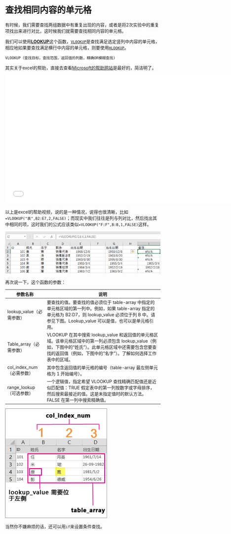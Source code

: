 # 查找相同内容的单元格

有时候，我们需要查找两组数据中有重复出现的内容，或者是将2次实验中的重复项找出来进行对比，这时候我们就需要查找相同内容的单元格。

我们可以使用[**LOOKUP**](https://support.office.com/zh-CN/article/LOOKUP-%E5%87%BD%E6%95%B0-446D94AF-663B-451D-8251-369D5E3864CB)这个函数，[`VLOOKUP`](https://support.office.com/zh-CN/article/VLOOKUP-%E5%87%BD%E6%95%B0-0BBC8083-26FE-4963-8AB8-93A18AD188A1)是查找满足选定竖列中内容的单元格，相应地如果要查找满足横行中内容的单元格，则要使用[`HLOOKUP`](https://support.office.com/zh-CN/article/HLOOKUP-%E5%87%BD%E6%95%B0-A3034EEC-B719-4BA3-BB65-E1AD662ED95F)。

```
VLOOKUP（查找目标，查找范围，返回值的列数，精确OR模糊查找)
```

其实关于excel的帮助，直接去查看[Microsoft的帮助网站](https://support.office.com/zh-cn/excel)是最好的，简洁明了。

<iframe src="//videoplayercdn.osi.office.net/hub/?csid=ux-cms-zh-cn-msoffice&uuid=c83dac94-ae67-410a-bf52-5725ce958225&AutoPlayVideo=true&height=415&width=740" frameborder= "0" marginwidth= "0" marginheight= "0" scrolling= "no" allowfullscreen= "" style="width: 740px; height: 415px;"></iframe>

以上是excel的帮助视频，说的是一种情况，说得也很清晰，比如`=VLOOKUP("袁",B2:E7,2,FALSE)`；而现实中我们往往是列与列对比，然后找出其中相同的项，这时我们的公式应该类似`=VLOOKUP("F:F",B:B,1,FALSE)`这样。

![](find-example.PNG)

再次说一下，这个函数的参数：

| 参数名称 | 说明 |
| -- | -- |
| lookup_value（必需参数） | 要查找的值。要查找的值必须位于 table-array 中指定的单元格区域的第一列中。例如，如果 table-array 指定的单元格为 B2:D7，则 lookup_value 必须位于列 B 中。请参见下图。Lookup_value 可以是值，也可以是单元格引用。 |
| Table_array（必需参数） | VLOOKUP 在其中搜索 lookup_value 和返回值的单元格区域。该单元格区域中的第一列必须包含 lookup_value（例如，下图中的“姓氏”）。此单元格区域中还需要包含您要查找的返回值（例如，下图中的“名字”）。了解如何选择工作表中的区域。 |
| col_index_num（必需参数） | 其中包含返回值的单元格的编号（table-array 最左侧单元格为 1 开始编号）。 |
| range_lookup（可选参数） | 一个逻辑值，指定希望 VLOOKUP 查找精确匹配值还是近似匹配值：TRUE 假定表中的第一列按数字或字母排序，然后搜索最接近的值。这是未指定值时的默认方法。FALSE 在第一列中搜索精确值。 |

![示例图片](vlookup-example.png)

当然你不嫌麻烦的话，还可以用`if`来设置条件查找。